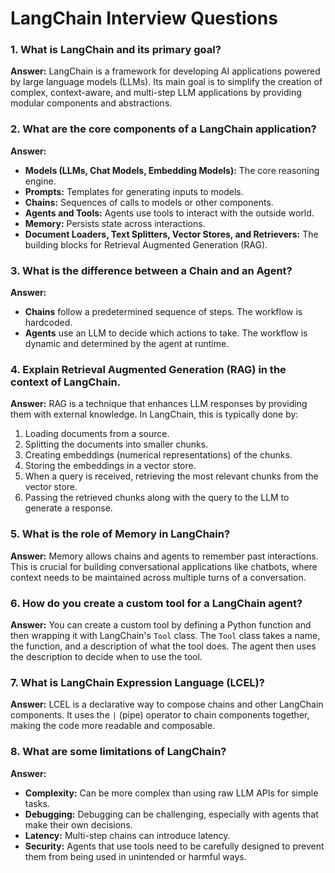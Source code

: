 # LangChain Interview Questions

### 1. What is LangChain and its primary goal?
**Answer:** LangChain is a framework for developing AI applications powered by large language models (LLMs). Its main goal is to simplify the creation of complex, context-aware, and multi-step LLM applications by providing modular components and abstractions.

### 2. What are the core components of a LangChain application?
**Answer:**
*   **Models (LLMs, Chat Models, Embedding Models):** The core reasoning engine.
*   **Prompts:** Templates for generating inputs to models.
*   **Chains:** Sequences of calls to models or other components.
*   **Agents and Tools:** Agents use tools to interact with the outside world.
*   **Memory:** Persists state across interactions.
*   **Document Loaders, Text Splitters, Vector Stores, and Retrievers:** The building blocks for Retrieval Augmented Generation (RAG).

### 3. What is the difference between a Chain and an Agent?
**Answer:**
*   **Chains** follow a predetermined sequence of steps. The workflow is hardcoded.
*   **Agents** use an LLM to decide which actions to take. The workflow is dynamic and determined by the agent at runtime.

### 4. Explain Retrieval Augmented Generation (RAG) in the context of LangChain.
**Answer:** RAG is a technique that enhances LLM responses by providing them with external knowledge. In LangChain, this is typically done by:
1.  Loading documents from a source.
2.  Splitting the documents into smaller chunks.
3.  Creating embeddings (numerical representations) of the chunks.
4.  Storing the embeddings in a vector store.
5.  When a query is received, retrieving the most relevant chunks from the vector store.
6.  Passing the retrieved chunks along with the query to the LLM to generate a response.

### 5. What is the role of Memory in LangChain?
**Answer:** Memory allows chains and agents to remember past interactions. This is crucial for building conversational applications like chatbots, where context needs to be maintained across multiple turns of a conversation.

### 6. How do you create a custom tool for a LangChain agent?
**Answer:** You can create a custom tool by defining a Python function and then wrapping it with LangChain's `Tool` class. The `Tool` class takes a name, the function, and a description of what the tool does. The agent then uses the description to decide when to use the tool.

### 7. What is LangChain Expression Language (LCEL)?
**Answer:** LCEL is a declarative way to compose chains and other LangChain components. It uses the `|` (pipe) operator to chain components together, making the code more readable and composable.

### 8. What are some limitations of LangChain?
**Answer:**
*   **Complexity:** Can be more complex than using raw LLM APIs for simple tasks.
*   **Debugging:** Debugging can be challenging, especially with agents that make their own decisions.
*   **Latency:** Multi-step chains can introduce latency.
*   **Security:** Agents that use tools need to be carefully designed to prevent them from being used in unintended or harmful ways.
